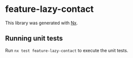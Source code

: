 # feature-lazy-contact

This library was generated with [Nx](https://nx.dev).

## Running unit tests

Run `nx test feature-lazy-contact` to execute the unit tests.

